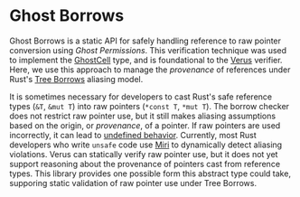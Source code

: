 # Ghost Borrows

Ghost Borrows is a static API for safely handling reference to raw pointer conversion using *Ghost Permissions*. This verification technique was used to implement the [GhostCell](https://plv.mpi-sws.org/rustbelt/ghostcell/) type, and is foundational to the [Verus](https://github.com/verus-lang/verus) verifier. Here, we use this approach
to manage the *provenance* of references under Rust's [Tree Borrows](https://github.com/Vanille-N/tree-borrows/blob/master/full/main.pdf) aliasing model.

It is sometimes necessary for developers to cast Rust's safe reference types (`&T`, `&mut T`) into raw pointers (`*const T`, `*mut T`). The borrow checker does not restrict raw pointer use, but it still makes aliasing assumptions based on the origin, or *provenance*, of a pointer. If raw pointers are used incorrectly, it can lead to [undefined behavior](https://doc.rust-lang.org/reference/behavior-considered-undefined.html). Currently, most Rust developers who write `unsafe` code use [Miri](https://github.com/rust-lang/miri) to dynamically detect aliasing violations. Verus can statically verify raw pointer use, but it does not yet support reasoning about the provenance of pointers cast from reference types. This library provides one possible form this abstract type could take, supporing static validation of raw pointer use under Tree Borrows.


